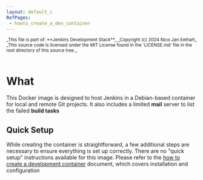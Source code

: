 ```yaml
---
layout: default_c
RefPages:
 - howto_create_a_dev_container
--- 
```


<small>
_This file is part of: **Jenkins Development Stack**_
_Copyright (c) 2024 Nico Jan Eelhart_
_This source code is licensed under the MIT License found in the  'LICENSE.md' file in the root directory of this source tree._ </small>
<br><br>

# What
This Docker image is designed to host Jenkins in a Debian-based container for local and remote Git projects. It also includes a limited **mail** server to list the failed **build tasks**

## Quick Setup
While creating the container is straightforward, a few additional steps are necessary to ensure everything is set up correctly. There are no "quick setup" instructions available for this image. Please refer to the [how to create a development container](./Howtos/howto_create_a_dev_container) document, which covers installation and configuration




